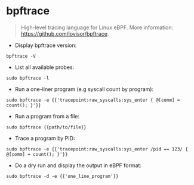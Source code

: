# bpftrace

> High-level tracing language for Linux eBPF.
> More information: <https://github.com/iovisor/bpftrace>.

- Display bpftrace version:

`bpftrace -V`

- List all available probes:

`sudo bpftrace -l`

- Run a one-liner program (e.g syscall count by program):

`sudo bpftrace -e {{'tracepoint:raw_syscalls:sys_enter { @[comm] = count(); }'}}`

- Run a program from a file:

`sudo bpftrace {{path/to/file}}`

- Trace a program by PID:

`sudo bpftrace -e {{'tracepoint:raw_syscalls:sys_enter /pid == 123/ { @[comm] = count(); }'}}`

- Do a dry run and display the output in eBPF format:

`sudo bpftrace -d -e {{'one_line_program'}}`
